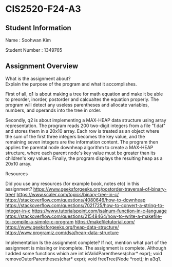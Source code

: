 # CIS2520-F24-A3

## Student Information 
Name : Soohwan Kim

Student Number : 1349765

## Assignment Overview
What is the assignment about?  
Explain the purpose of the program and what it accomplishes.

First of all, q1 is about making a tree for math equation and make it be able to preorder, inorder, postorder
and calcualtes the equation properly. 
The program will detect any useless parentheses and allocate variables, numbers,
and operands into the tree in order.

Secondly, q2 is about implementing a MAX-HEAP data structure using array representation. 
The program reads 200 two-digit integers from a file "f.dat" and stores them 
in a 20x10 array. Each row is treated as an object where the sum of the first three
integers becomes the key value, and the remaining seven integers are the information
content. The program then applies the parental node downheap algorithm to create 
a MAX-HEAP structure, where each parent node's key value must be greater 
than its children's key values. 
Finally, the program displays the resulting heap as a 20x10 array.


Resources

Did you use any resources (for example book, notes etc) in this assignment?
https://www.geeksforgeeks.org/postorder-traversal-of-binary-tree/
https://www.scaler.com/topics/binary-tree-in-c/
https://stackoverflow.com/questions/4080646/how-to-downheap
https://stackoverflow.com/questions/7021725/how-to-convert-a-string-to-integer-in-c
https://www.tutorialspoint.com/isalnum-function-in-c-language
https://stackoverflow.com/questions/21548464/how-to-write-a-makefile-to-compile-a-simple-c-program
https://makefiletutorial.com/
https://www.geeksforgeeks.org/heap-data-structure/
https://www.programiz.com/dsa/heap-data-structure


Implementation
Is the assignment complete? 
If not, mention what part of the assignment is missing or incomplete.
The assignment is complete. Although I added some functions
which are int isValidParentheses(char* expr);
void removeOuterParentheses(char* expr);
void freeTree(Node *root);
in a3q1.